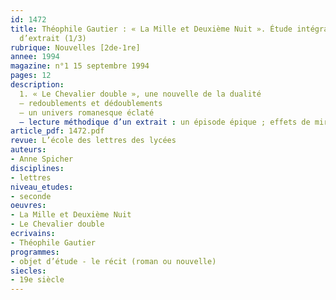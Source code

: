 ```yaml
---
id: 1472
title: Théophile Gautier : « La Mille et Deuxième Nuit ». Étude intégrale et étude
  d’extrait (1/3) 
rubrique: Nouvelles [2de-1re]
annee: 1994
magazine: n°1 15 septembre 1994
pages: 12
description: 
  1. « Le Chevalier double », une nouvelle de la dualité
  – redoublements et dédoublements
  – un univers romanesque éclaté
  – lecture méthodique d’un extrait : un épisode épique ; effets de miroir et signification symbolique du combat
article_pdf: 1472.pdf
revue: L’école des lettres des lycées
auteurs:
- Anne Spicher
disciplines:
- lettres
niveau_etudes:
- seconde
oeuvres:
- La Mille et Deuxième Nuit
- Le Chevalier double
ecrivains:
- Théophile Gautier
programmes:
- objet d’étude - le récit (roman ou nouvelle)
siecles:
- 19e siècle
---
```

